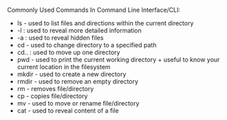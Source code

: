 Commonly Used Commands In Command Line Interface/CLI:
* ls - used to list files and directions within the current directory
* -l : used to reveal more detailed information
* -a : used to reveal hidden files
* cd - used to change directory to a specified path
* cd.. : used to move up one directory 
* pwd - used to print the current working directory + useful to know your current location in the filesystem
* mkdir - used to create a new directory
* rmdir - used to remove an empty directory
* rm - removes file/directory
* cp - copies file/directory 
* mv - used to move or rename file/directory
* cat - used to reveal content of a file 
